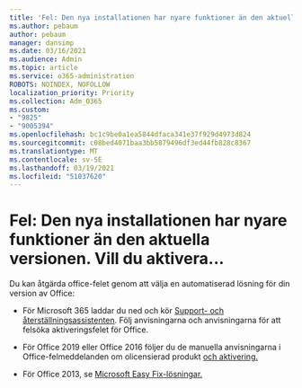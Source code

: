 ```yaml
---
title: 'Fel: Den nya installationen har nyare funktioner än den aktuella versionen. Vill du aktivera...'
ms.author: pebaum
author: pebaum
manager: dansimp
ms.date: 03/16/2021
ms.audience: Admin
ms.topic: article
ms.service: o365-administration
ROBOTS: NOINDEX, NOFOLLOW
localization_priority: Priority
ms.collection: Adm_O365
ms.custom:
- "9825"
- "9005394"
ms.openlocfilehash: bc1c9be0a1ea5844dfaca341e37f929d4973d824
ms.sourcegitcommit: c08bed4071baa3bb5879496df3ed44fb828c8367
ms.translationtype: MT
ms.contentlocale: sv-SE
ms.lasthandoff: 03/19/2021
ms.locfileid: "51037620"
---
```

# <a name="error-your-new-install-has-newer-features-than-your-current-version-do-you-want-to-activate"></a>Fel: Den nya installationen har nyare funktioner än den aktuella versionen. Vill du aktivera...

Du kan åtgärda office-felet genom att välja en automatiserad lösning för din version av Office:

- För Microsoft 365 laddar du ned och kör [Support- och återställningsassistenten](https://aka.ms/SaRA-OfficeActivation-Chat). Följ anvisningarna och anvisningarna för att felsöka aktiveringsfelet för Office.

- För Office 2019 eller Office 2016 följer du de manuella anvisningarna i Office-felmeddelanden om olicensierad produkt [och aktivering.](https://support.microsoft.com/office/0d23d3c0-c19c-4b2f-9845-5344fedc4380#bkmk_fixyourself)

- För Office 2013, se [Microsoft Easy Fix-lösningar.](https://support.microsoft.com/topic/microsoft-easy-fix-solutions-have-been-discontinued-b0f4b5f9-3b5a-bd9e-d75d-d45e2f12e16c)